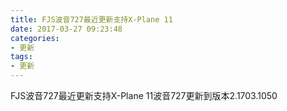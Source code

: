 ```yaml
---
title: FJS波音727最近更新支持X-Plane 11
date: 2017-03-27 09:23:48
categories:
- 更新
tags:
- 更新
---
```


FJS波音727最近更新支持X-Plane 11波音727更新到版本2.1703.1050

